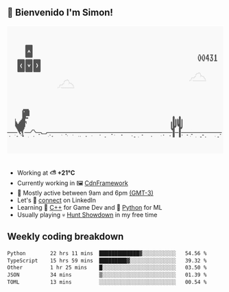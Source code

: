 <h2>👋 <b>Bienvenido I'm Simon!&nbsp;</b></h2>

<section>
  <img src="./static/banner.gif" height=300 width=1000>
</section>

<br>

<ul>
  <li>
		<!--START_SECTION:weather-->
		Working at <b>⛅️  +21°C</b>
		<!--END_SECTION:weather-->
  </li>
  <li>
    Currently working in 🖼️&nbsp;<a href=https://github.com/snapverse/cdn-framework target=_blank>CdnFramework</a>
  </li>
  <li>
    🚩 Mostly active between 9am and 6pm <a href=https://onlinealarmkur.com/world/es target=_blank>(GMT-3)</a>
  </li>
  <li>
    Let's 🔗&nbsp;<a href=https://www.linkedin.com/in/itssimmons target=_blank>connect</a> on LinkedIn
  </li>
  <li>
    Learning 👴&nbsp;<a href=https://images3.memedroid.com/images/UPLOADED755/65f2bce6734f6.webp target=_blank>C++</a> for Game Dev and 🐍&nbsp;<a href=https://qph.cf2.quoracdn.net/main-qimg-4472b6229cb75bf66ab531f3ebd4f975-lq target=_blank>Python</a> for ML
  </li>
  <li>
    Usually playing 💀&nbsp;<a href=https://www.huntshowdown.com target=_blank>Hunt Showdown</a> in my free time
  </li>
</ul>

<h2><b>Weekly coding breakdown </b></h2>

<!--START_SECTION:waka-->

```txt
Python        22 hrs 11 mins  █████████████▓░░░░░░░░░░░   54.56 %
TypeScript    15 hrs 59 mins  █████████▓░░░░░░░░░░░░░░░   39.32 %
Other         1 hr 25 mins    █░░░░░░░░░░░░░░░░░░░░░░░░   03.50 %
JSON          34 mins         ▒░░░░░░░░░░░░░░░░░░░░░░░░   01.39 %
TOML          13 mins         ░░░░░░░░░░░░░░░░░░░░░░░░░   00.54 %
```

<!--END_SECTION:waka-->
